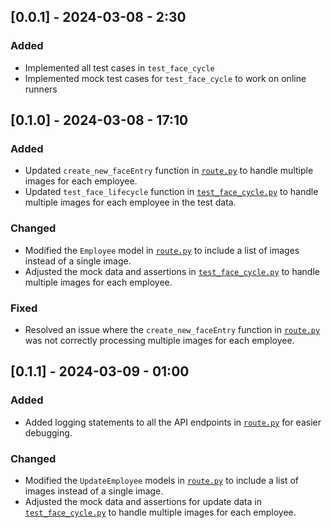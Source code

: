 ## [0.0.1] - 2024-03-08 - 2:30

### Added
- Implemented all test cases in `test_face_cycle`
- Implemented mock test cases for `test_face_cycle` to work on online runners

## [0.1.0] - 2024-03-08 - 17:10

### Added
- Updated `create_new_faceEntry` function in [`route.py`](route/route.py) to handle multiple images for each employee.
- Updated `test_face_lifecycle` function in [`test_face_cycle.py`](testing/test_face_cycle.py) to handle multiple images for each employee in the test data.

### Changed
- Modified the `Employee` model in [`route.py`](route/route.py) to include a list of images instead of a single image.
- Adjusted the mock data and assertions in [`test_face_cycle.py`](testing/test_face_cycle.py) to handle multiple images for each employee.

### Fixed
- Resolved an issue where the `create_new_faceEntry` function in [`route.py`](route/route.py) was not correctly processing multiple images for each employee.

## [0.1.1] - 2024-03-09 - 01:00

### Added
- Added logging statements to all the API endpoints in [`route.py`](route/route.py) for easier debugging.

### Changed
- Modified the `UpdateEmployee` models in [`route.py`](route/route.py) to include a list of images instead of a single image.
- Adjusted the mock data and assertions for update data in [`test_face_cycle.py`](testing/test_face_cycle.py) to handle multiple images for each employee.